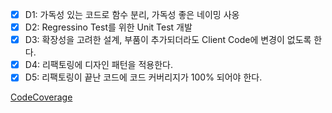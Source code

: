 - [X] D1: 가독성 있는 코드로 함수 분리, 가독성 좋은 네이밍 사옹
- [X] D2: Regressino Test를 위한 Unit Test 개발
- [X] D3: 확장성을 고려한 설계, 부품이 추가되더라도 Client Code에 변경이 없도록 한다.
- [X] D4: 리팩토링에 디자인 패턴을 적용한다.
- [X] D5: 리팩토링이 끝난 코드에 코드 커버리지가 100% 되어야 한다.

[CodeCoverage](CodeCoverage.JPG)
